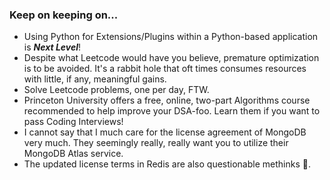 ### Keep on keeping on...

+ Using Python for Extensions/Plugins within a Python-based application is ***Next Level***!
+ Despite what Leetcode would have you believe, premature optimization is to be avoided.  It's a rabbit hole that oft times consumes resources with little, if any, meaningful gains.
+ Solve Leetcode problems, one per day, FTW.
+ Princeton University offers a free, online, two-part Algorithms course recommended to help improve your DSA-foo.  Learn them if you want to pass Coding Interviews!
+ I cannot say that I much care for the license agreement of MongoDB very much.  They seemingly really, really want you to utilize their MongoDB Atlas service.
+ The updated license terms in Redis are also questionable methinks 🤔. 

<!--
**cazamedia/cazamedia** is a ✨ _special_ ✨ repository because its `README.md` (this file) appears on your GitHub profile.

Here are some ideas to get you started:

- 🔭 I’m currently working on ...
- 🌱 I’m currently learning ...
- 👯 I’m looking to collaborate on ...
- 🤔 I’m looking for help with ...
- 💬 Ask me about ...
- 📫 How to reach me: ...
- 😄 Pronouns: ...
- ⚡ Fun fact: ...
-->
